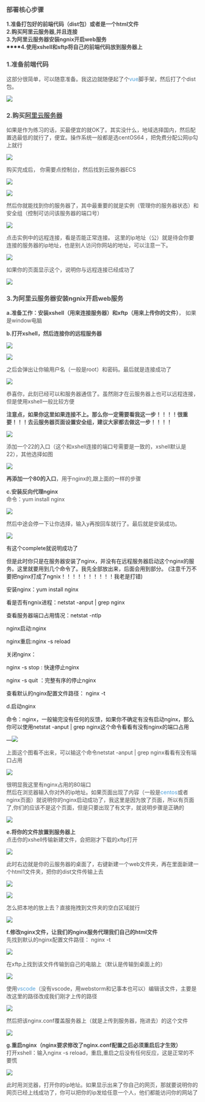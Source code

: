 ### **<font style="color:rgb(79, 79, 79);">部署核心步骤</font>**
**<font style="color:rgb(77, 77, 77);">1.准备打包好的前端代码（dist包）或者是一个html文件  
</font>****<font style="color:rgb(77, 77, 77);">2.购买阿里云服务器,并且连接  
</font>****<font style="color:rgb(77, 77, 77);">3.为阿里云服务器安装ngnix开启web服务  
</font>****<font style="color:rgb(77, 77, 77);">4.使用xshell和sftp将自己的前端代码放到服务器上</font>**

**<font style="color:rgb(77, 77, 77);"></font>**

### <font style="color:rgb(79, 79, 79);">1.准备前端代码</font>
<font style="color:rgb(77, 77, 77);">这部分很简单，可以随意准备。我这边就随便起了个</font><font style="color:rgb(78, 161, 219) !important;">vue</font><font style="color:rgb(77, 77, 77);">脚手架，然后打了个dist包。</font>

![](https://cdn.nlark.com/yuque/0/2024/png/207857/1731399892141-b9b7706a-7d3a-4526-b0ca-2950435bad35.png)

### <font style="color:rgb(79, 79, 79);">2.购买</font>[<font style="color:rgb(79, 79, 79);">阿里云服务器</font>](https://so.csdn.net/so/search?q=%E9%98%BF%E9%87%8C%E4%BA%91%E6%9C%8D%E5%8A%A1%E5%99%A8&spm=1001.2101.3001.7020)
<font style="color:rgb(77, 77, 77);">如果是作为练习的话，买最便宜的就OK了。其实没什么，地域选择国内，然后配置选最低的就行了，便宜。操作系统一般都是选centOS64 ，把免费分配公网ip勾上就行</font>

![](https://cdn.nlark.com/yuque/0/2024/png/207857/1731399947013-92bb6732-3120-46dd-bcef-e247ee9279f9.png)

<font style="color:rgb(77, 77, 77);">购买完成后， 你需要点控制台，然后找到云服务器ECS</font>

![](https://cdn.nlark.com/yuque/0/2024/png/207857/1731400016582-b9aefb3b-ef4a-41f8-a875-64557aa45596.png)

![](https://cdn.nlark.com/yuque/0/2024/png/207857/1731400055446-99cfc78f-dc56-43a0-9822-098d1e013b99.png)

<font style="color:rgb(77, 77, 77);">然后你就能找到你的服务器了，其中最重要的就是实例（管理你的服务器状态）和安全组（控制可访问该服务器的端口号）</font>

![](https://cdn.nlark.com/yuque/0/2024/png/207857/1731400078958-4827ec1a-07ad-4e44-8e08-3125eb07f3c3.png)

<font style="color:rgb(77, 77, 77);">点击实例中的远程连接，看是否能正常连接。 这里的ip地址（公）就是待会你要连接的服务器的ip地址，也是别人访问你网站的地址，可以注意一下。</font>

![](https://cdn.nlark.com/yuque/0/2024/png/207857/1731400163753-626dacb5-8d72-4973-a4de-055903b91805.png)

<font style="color:rgb(77, 77, 77);">如果你的页面显示这个，说明你与远程连接已经成功了</font>

![](https://cdn.nlark.com/yuque/0/2024/png/207857/1731400193619-552abcc1-dab2-49e1-b995-2d9c5a9781ad.png)

### <font style="color:rgb(79, 79, 79);">3.为阿里云服务器安装ngnix开启web服务</font>
**<font style="color:rgb(77, 77, 77);">a.准备工作：安装xshell（用来连接服务器）和xftp（用来上传你的文件）</font>**<font style="color:rgb(77, 77, 77);">， 如果是window电脑</font>

**<font style="color:rgb(77, 77, 77);">b.打开xshell，然后连接你的远程服务器</font>**

![](https://cdn.nlark.com/yuque/0/2024/png/207857/1731400250244-eb2f486f-0632-42cb-bcda-a0234cff5316.png)

![](https://cdn.nlark.com/yuque/0/2024/png/207857/1731400265323-f7d09863-1267-42ae-abe3-73143fd8707a.png)

<font style="color:rgb(77, 77, 77);">之后会弹出让你输用户名（一般是root）和密码。最后就是连接成功了</font>

![](https://cdn.nlark.com/yuque/0/2024/png/207857/1731400292768-7f41708f-2316-4872-ae4c-ea61d33bf5a5.png)

<font style="color:rgb(77, 77, 77);">恭喜你，此刻已经可以和服务器通信了。虽然刚才在云服务器上也可以远程连接，但是使用xshell一般比较方便</font>

**<font style="color:rgb(77, 77, 77);">注意点，如果你这里如果连接不上。那么你一定需要看我这一步！！！！很重要！！！去云服务器页面设置安全组，建议大家都去做这一步！！！！</font>**

![](https://cdn.nlark.com/yuque/0/2024/png/207857/1731400309742-a981cdd1-fcaa-402a-b39e-a04a3137faf2.png)

<font style="color:rgb(77, 77, 77);">添加一个22的入口（这个和xshell连接的端口号需要是一致的，xshell默认是22），其他选择如图</font>

![](https://cdn.nlark.com/yuque/0/2024/png/207857/1731400330430-a55bc17f-1873-42f8-ad42-8913ca900628.png)

**<font style="color:rgb(77, 77, 77);">再添加一个80的入口</font>**<font style="color:rgb(77, 77, 77);">，用于nginx的,跟上面的一样的步骤</font>

**<font style="color:rgb(77, 77, 77);">c.安装反向代理nginx</font>**<font style="color:rgb(77, 77, 77);">  
</font><font style="color:rgb(77, 77, 77);">命令：yum install nginx</font>

![](https://cdn.nlark.com/yuque/0/2024/png/207857/1731400348961-fb760753-bb95-441b-9eaf-4a968d51c360.png)

<font style="color:rgb(77, 77, 77);">然后中途会停一下让你选择，输入y再按回车就行了。最后就是安装成功。</font>

![](https://cdn.nlark.com/yuque/0/2024/png/207857/1731400368561-32a144e3-b253-4514-aabe-aa78364ca060.png)

有这个complete就说明成功了

但是此时你只是在服务器安装了nginx，并没有在远程服务器启动这个nginx的服务。这里就要用到几个命令了。我先全部放出来，后面会用到部分。 (注意千万不要把nginx打成了ngnix！！！！！！！！！！我老是打错)

安装nginx：yum install nginx

看是否有ngnix进程：netstat -anput | grep nginx

查看服务器端口占用情况：netstat -ntlp

nginx启动:nginx

nginx重启:nginx -s reload

关闭nginx：

nginx -s stop : 快速停止nginx

nginx -s quit ：完整有序的停止nginx

查看默认的nginx配置文件路径： nginx -t



d.启动nginx

命令：nginx，一般输完没有任何的反馈，如果你不确定有没有启动nginx，那么你可以使用netstat -anput | grep nginx这个命令看看有没有nginx的端口占用

—![](https://cdn.nlark.com/yuque/0/2024/png/207857/1731400386421-9c2c0513-8b94-4165-87ff-3fe6c4c49bb5.png)

<font style="color:rgb(77, 77, 77);">上面这个图看不出来，可以输这个命令netstat -anput | grep nginx看看有没有端口占用</font>

![](https://cdn.nlark.com/yuque/0/2024/png/207857/1731400403111-02d5718e-879b-42af-a451-2a43533b22d4.png)

<font style="color:rgb(77, 77, 77);">很明显我这里有nginx占用的80端口</font>  
<font style="color:rgb(77, 77, 77);">然后在浏览器输入你对外的ip地址。如果页面出现了内容（一般是</font><font style="color:rgb(78, 161, 219) !important;">centos</font><font style="color:rgb(77, 77, 77);">或者nginx页面）就说明你的nginx启动成功了，我这里是因为放了页面，所以有页面了,你们的应该不是这个页面，但是只要出现了有文字，就说明步骤是正确的</font>

![](https://cdn.nlark.com/yuque/0/2024/png/207857/1731400419642-d35a9514-b543-4ee5-858c-694fc06db624.png)

**<font style="color:rgb(77, 77, 77);">e.将你的文件放置到服务器上</font>**  
<font style="color:rgb(77, 77, 77);">点击你的xshell传输新建文件，会把刚才下载的xftp打开</font>

![](https://cdn.nlark.com/yuque/0/2024/png/207857/1731400471992-3939cee3-cfa1-4515-9267-d5782d2c6c0e.png)

<font style="color:rgb(77, 77, 77);">此时右边就是你的云服务器的桌面了，右键新建一个web文件夹，再在里面新建一个html1文件夹，把你的dist文件传输上去</font>

![](https://cdn.nlark.com/yuque/0/2024/png/207857/1731400497020-fdb6cb08-980a-4119-97b1-b347667a58b3.png)

![](https://cdn.nlark.com/yuque/0/2024/png/207857/1731400504938-095603a7-1e4a-4ca9-96e4-c759afd648c9.png)

<font style="color:rgb(77, 77, 77);">怎么把本地的放上去？直接拖拽到文件夹的空白区域就行</font>

![](https://cdn.nlark.com/yuque/0/2024/png/207857/1731400528193-8100d7c9-7c6c-4fb1-83e7-f68308499a3d.png)

**<font style="color:rgb(77, 77, 77);">f.修改nginx文件，让我们的nginx服务代理我们自己的html文件</font>**  
<font style="color:rgb(77, 77, 77);">先找到默认的nginx配置文件路径： nginx -t</font>

![](https://cdn.nlark.com/yuque/0/2024/png/207857/1731400581658-47d61316-785a-4f6b-b97f-8ec3fb463f35.png)

<font style="color:rgb(77, 77, 77);">在xftp上找到该文件传输到自己的电脑上（默认是传输到桌面上的）</font>

![](https://cdn.nlark.com/yuque/0/2024/png/207857/1731400598287-75f1a572-f1dc-4aff-af6e-1ded4d335321.png)



<font style="color:rgb(77, 77, 77);">使用</font><font style="color:rgb(78, 161, 219) !important;">vscode</font><font style="color:rgb(77, 77, 77);">（没有vscode，用webstorm和记事本也可以）编辑该文件，主要是改这里的路径改成我们刚才上传的路径</font>

![](https://cdn.nlark.com/yuque/0/2024/png/207857/1731400638272-30deb07a-a871-4575-b0ce-b486868cce11.png)

<font style="color:rgb(77, 77, 77);">然后把该nginx.conf覆盖服务器上（就是上传到服务器，拖进去）的这个文件</font>

![](https://cdn.nlark.com/yuque/0/2024/png/207857/1731400650979-ced49915-30f4-461d-bf58-06ee79555051.png)

**<font style="color:rgb(77, 77, 77);">g.重启nginx（nginx要求修改了nginx.conf配置之后必须重启后才生效）</font>**  
<font style="color:rgb(77, 77, 77);">打开xshell：输入nginx -s reload，重启,重启之后没有任何反应，这是正常的不要慌</font>

![](https://cdn.nlark.com/yuque/0/2024/png/207857/1731400665057-b5cb42cb-0674-44ef-b6ec-52316b884af4.png)

<font style="color:rgb(77, 77, 77);">此时用浏览器，打开你的ip地址。如果显示出来了你自己的网页，那就要说明你的网页已经上线成功了，你可以把你的ip发给任意一个人，他们都能访问你的网站了</font>

